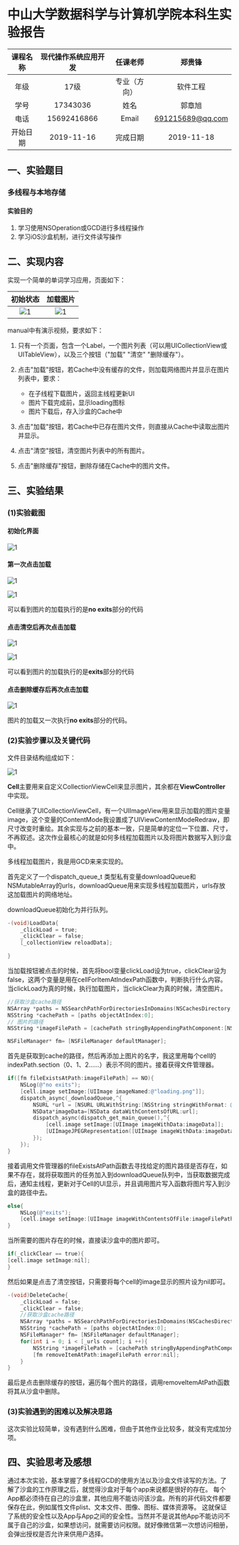 # 中山大学数据科学与计算机学院本科生实验报告
| 课程名称 | 现代操作系统应用开发 |   任课老师   |      郑贵锋      |
| :------: | :------------------: | :----------: | :--------------: |
|   年级   |         17级         | 专业（方向） |     软件工程     |
|   学号   |       17343036       |     姓名     |      郭章旭      |
|   电话   |     15692416866      |    Email     | 691215689@qq.com |
| 开始日期 |      2019-11-16      |   完成日期   |    2019-11-18    |



## 一、实验题目

### 多线程与本地存储

#### 实验目的

1. 学习使用NSOperation或GCD进行多线程操作
2. 学习iOS沙盒机制，进行文件读写操作

## 二、实现内容

实现一个简单的单词学习应用，页面如下：

|    初始状态     |    加载图片     |
| :-------------: | :-------------: |
| ![1](img/1.png) | ![1](img/2.png) |

manual中有演示视频，要求如下：

1. 只有一个页面，包含一个Label，一个图片列表（可以用UICollectionView或UITableView），以及三个按钮（"加载" "清空" "删除缓存"）。

2. 点击"加载"按钮，若Cache中没有缓存的文件，则加载网络图片并显示在图片列表中，要求：
   - 在子线程下载图片，返回主线程更新UI
   - 图片下载完成前，显示loading图标
   - 图片下载后，存入沙盒的Cache中
3. 点击"加载"按钮，若Cache中已存在图片文件，则直接从Cache中读取出图片并显示。
4. 点击"清空"按钮，清空图片列表中的所有图片。
5. 点击"删除缓存"按钮，删除存储在Cache中的图片文件。



## 三、实验结果

### (1)实验截图

#### 初始化界面

![1](img/00.jpg)



#### 第一次点击加载

![1](img/01.jpg)

![1](img/02.jpg)

可以看到图片的加载执行的是**no exits**部分的代码

#### 点击清空后再次点击加载

![1](img/03.jpg)

![1](img/04.jpg)

可以看到图片的加载执行的是**exits**部分的代码



#### 点击删除缓存后再次点击加载

![1](img/05.jpg)

图片的加载又一次执行**no exits**部分的代码。

### (2)实验步骤以及关键代码

文件目录结构组成如下：

![1](img/06.jpg)

**Cell**主要用来自定义CollectionViewCell来显示图片，其余都在**ViewController**中实现。

Cell继承了UICollectionViewCell，有一个UIImageView用来显示加载的图片变量image，这个变量的ContentMode我设置成了UIViewContentModeRedraw，即尺寸改变时重绘。其余实现与之前的基本一致，只是简单的定位一下位置、尺寸，不再叙述。这次作业最核心的就是如何多线程加载图片以及将图片数据写入到沙盒中。

多线程加载图片，我是用GCD来来实现的。

首先定义了一个dispatch_queue_t 类型私有变量downloadQueue和NSMutableArray的urls，downloadQueue用来实现多线程加载图片，urls存放这加载图片的网络地址。

downloadQueue初始化为并行队列。



```objective-c
-(void)LoadData{
    _clickLoad = true;
    _clickClear = false;
    [_collectionView reloadData];
    
}
```

当加载按钮被点击的时候，首先将bool变量clickLoad设为true，clickClear设为false，这两个变量是用在cellForItemAtIndexPath函数中，判断执行什么内容。当clickLoad为真的时候，执行加载图片，当clickClear为真的时候，清空图片。



```objective-c
//获取沙盒cache路径
NSArray *paths = NSSearchPathForDirectoriesInDomains(NSCachesDirectory, NSUserDomainMask, YES);
NSString *cachePath = [paths objectAtIndex:0];
// 图片的路径
NSString *imageFilePath = [cachePath stringByAppendingPathComponent:[NSString stringWithFormat: @"%lu",indexPath.section]];

NSFileManager* fm= [NSFileManager defaultManager];
```

首先是获取到cache的路径，然后再添加上图片的名字，我这里用每个cell的indexPath.section（0、1、2......）表示不同的图片。接着获得文件管理器。



```objective-c
if([fm fileExistsAtPath:imageFilePath] == NO){
    NSLog(@"no exits");
    [cell.image setImage:[UIImage imageNamed:@"loading.png"]];
    dispatch_async(_downloadQueue,^{
        NSURL *url = [NSURL URLWithString:[NSString stringWithFormat: @"%@",self->_urls[indexPath.section]]];
        NSData*imageData=[NSData dataWithContentsOfURL:url];
        dispatch_async(dispatch_get_main_queue(),^{
            [cell.image setImage:[UIImage imageWithData:imageData]];
            [UIImageJPEGRepresentation([UIImage imageWithData:imageData], 1.0) writeToFile:imageFilePath  atomically:YES];
        });
    });
}
```

接着调用文件管理器的fileExistsAtPath函数去寻找给定的图片路径是否存在，如果不存在，就将获取图片的任务加入到downloadQueue队列中，当获取数据完成后，通知主线程，更新对于Cell的UI显示，并且调用图片写入函数将图片写入到沙盒的路径中去。



```objective-c
else{
    NSLog(@"exits");
    [cell.image setImage:[UIImage imageWithContentsOfFile:imageFilePath]];
}
```

当所需要的图片存在的时候，直接读沙盒中的图片即可。



```objective-c
if(_clickClear == true){
[cell.image setImage:nil];
}
```

然后如果是点击了清空按钮，只需要将每个cell的image显示的照片设为nil即可。



```objective-c
-(void)DeleteCache{
    _clickLoad = false;
    _clickClear = false;
    //获取沙盒cache路径
    NSArray *paths = NSSearchPathForDirectoriesInDomains(NSCachesDirectory, NSUserDomainMask, YES);
    NSString *cachePath = [paths objectAtIndex:0];
    NSFileManager* fm= [NSFileManager defaultManager];
    for(int i = 0; i < [_urls count]; i ++){
        NSString *imageFilePath = [cachePath stringByAppendingPathComponent:[NSString stringWithFormat: @"%d",i]];
        [fm removeItemAtPath:imageFilePath error:nil];
    }
}
```

最后是点击删除缓存的按钮，遍历每个图片的路径，调用removeItemAtPath函数将其从沙盒中删除。

### (3)实验遇到的困难以及解决思路

这次实验比较简单，没有遇到什么困难，但由于其他作业比较多，就没有完成加分项。

## 四、实验思考及感想

​		通过本次实验，基本掌握了多线程GCD的使用方法以及沙盒文件读写的方法。了解了沙盒的工作原理之后，就觉得沙盒对于每个app来说都是很好的存在。 每个App都必须待在自己的沙盒里，其他应用不能访问该沙盒。所有的非代码文件都要保存在此，例如属性文件plist、文本文件、图像、图标、媒体资源等。 这就保证了系统的安全性以及App与App之间的安全性。当然并不是说其他App不能访问不属于自己的沙盒，如果想访问，就需要访问权限。就好像微信第一次想访问相册，会弹出授权是否允许来供用户选择。

